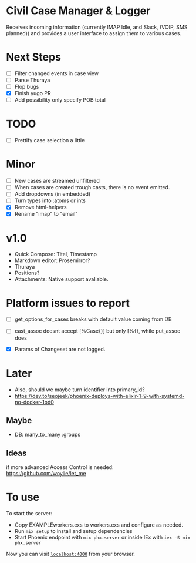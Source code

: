 # Civil Case Manager & Logger
Receives incoming information (currently IMAP Idle, and Slack, (VOIP, SMS planned)) and provides a 
user interface to assign them to various cases. 

# Next Steps
- [ ] Filter changed events in case view
- [ ] Parse Thuraya 
- [ ] Flop bugs
- [x] Finish yugo PR
- [ ] Add possibility only specify POB total
  
# TODO
- [ ] Prettify case selection a little

# Minor
- [ ] New cases are streamed unfiltered
- [ ] When cases are created trough casts, there is no event emitted.
- [ ] Add dropdowns (in embedded)
- [ ] Turn types into :atoms or ints
- [x] Remove html-helpers
- [x] Rename "imap" to "email"

# v1.0
* Quick Compose: Titel, Timestamp
* Markdown editor: Prosemirror?
* Thuraya
* Positions?
* Attachments: Native support avaliable.


# Platform issues to report
- [ ] get_options_for_cases breaks with default value coming from DB
- [ ] cast_assoc doesnt accept [%Case{}] but only [%{}, while put_assoc does
- [x] Params of Changeset are not logged.


# Later
* Also, should we maybe turn identifier into primary_id?
* https://dev.to/seojeek/phoenix-deploys-with-elixir-1-9-with-systemd-no-docker-1od0

## Maybe
* DB: many_to_many :groups

## Ideas
if more advanced Access Control is needed:
https://github.com/woylie/let_me


# To use
To start the server:

  * Copy EXAMPLEworkers.exs to workers.exs and configure as needed.
  * Run `mix setup` to install and setup dependencies
  * Start Phoenix endpoint with `mix phx.server` or inside IEx with `iex -S mix phx.server`

Now you can visit [`localhost:4000`](http://localhost:4000) from your browser.

